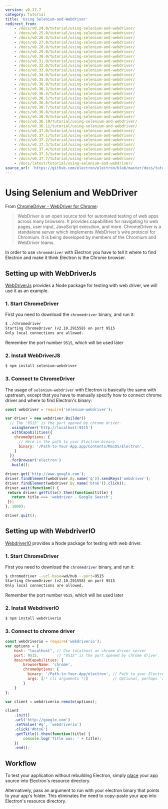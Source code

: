 ```yaml
---
version: v0.37.7
category: Tutorial
title: 'Using Selenium-and-Webdriver'
redirect_from:
    - /docs/v0.24.0/tutorial/using-selenium-and-webdriver/
    - /docs/v0.25.0/tutorial/using-selenium-and-webdriver/
    - /docs/v0.26.0/tutorial/using-selenium-and-webdriver/
    - /docs/v0.27.0/tutorial/using-selenium-and-webdriver/
    - /docs/v0.28.0/tutorial/using-selenium-and-webdriver/
    - /docs/v0.29.0/tutorial/using-selenium-and-webdriver/
    - /docs/v0.30.0/tutorial/using-selenium-and-webdriver/
    - /docs/v0.31.0/tutorial/using-selenium-and-webdriver/
    - /docs/v0.32.0/tutorial/using-selenium-and-webdriver/
    - /docs/v0.33.0/tutorial/using-selenium-and-webdriver/
    - /docs/v0.34.0/tutorial/using-selenium-and-webdriver/
    - /docs/v0.35.0/tutorial/using-selenium-and-webdriver/
    - /docs/v0.36.0/tutorial/using-selenium-and-webdriver/
    - /docs/v0.36.3/tutorial/using-selenium-and-webdriver/
    - /docs/v0.36.4/tutorial/using-selenium-and-webdriver/
    - /docs/v0.36.5/tutorial/using-selenium-and-webdriver/
    - /docs/v0.36.6/tutorial/using-selenium-and-webdriver/
    - /docs/v0.36.7/tutorial/using-selenium-and-webdriver/
    - /docs/v0.36.8/tutorial/using-selenium-and-webdriver/
    - /docs/v0.36.9/tutorial/using-selenium-and-webdriver/
    - /docs/v0.36.10/tutorial/using-selenium-and-webdriver/
    - /docs/v0.36.11/tutorial/using-selenium-and-webdriver/
    - /docs/v0.37.0/tutorial/using-selenium-and-webdriver/
    - /docs/v0.37.1/tutorial/using-selenium-and-webdriver/
    - /docs/v0.37.2/tutorial/using-selenium-and-webdriver/
    - /docs/v0.37.3/tutorial/using-selenium-and-webdriver/
    - /docs/v0.37.4/tutorial/using-selenium-and-webdriver/
    - /docs/v0.37.5/tutorial/using-selenium-and-webdriver/
    - /docs/v0.37.7/tutorial/using-selenium-and-webdriver/
    - /docs/latest/tutorial/using-selenium-and-webdriver/
source_url: 'https://github.com/electron/electron/blob/master/docs/tutorial/using-selenium-and-webdriver.md'
---
```


# Using Selenium and WebDriver

From [ChromeDriver - WebDriver for Chrome][chrome-driver]:

> WebDriver is an open source tool for automated testing of web apps across many
> browsers. It provides capabilities for navigating to web pages, user input,
> JavaScript execution, and more. ChromeDriver is a standalone server which
> implements WebDriver's wire protocol for Chromium. It is being developed by
> members of the Chromium and WebDriver teams.

In order to use `chromedriver` with Electron you have to tell it where to
find Electron and make it think Electron is the Chrome browser.

## Setting up with WebDriverJs

[WebDriverJs](https://code.google.com/p/selenium/wiki/WebDriverJs) provides
a Node package for testing with web driver, we will use it as an example.

### 1. Start ChromeDriver

First you need to download the `chromedriver` binary, and run it:

```bash
$ ./chromedriver
Starting ChromeDriver (v2.10.291558) on port 9515
Only local connections are allowed.
```

Remember the port number `9515`, which will be used later

### 2. Install WebDriverJS

```bash
$ npm install selenium-webdriver
```

### 3. Connect to ChromeDriver

The usage of `selenium-webdriver` with Electron is basically the same with
upstream, except that you have to manually specify how to connect chrome driver
and where to find Electron's binary:

```javascript
const webdriver = require('selenium-webdriver');

var driver = new webdriver.Builder()
  // The "9515" is the port opened by chrome driver.
  .usingServer('http://localhost:9515')
  .withCapabilities({
    chromeOptions: {
      // Here is the path to your Electron binary.
      binary: '/Path-to-Your-App.app/Contents/MacOS/Electron',
    }
  })
  .forBrowser('electron')
  .build();

driver.get('http://www.google.com');
driver.findElement(webdriver.By.name('q')).sendKeys('webdriver');
driver.findElement(webdriver.By.name('btnG')).click();
driver.wait(function() {
 return driver.getTitle().then(function(title) {
   return title === 'webdriver - Google Search';
 });
}, 1000);

driver.quit();
```

## Setting up with WebdriverIO

[WebdriverIO](http://webdriver.io/) provides a Node package for testing with web
driver.

### 1. Start ChromeDriver

First you need to download the `chromedriver` binary, and run it:

```bash
$ chromedriver --url-base=wd/hub --port=9515
Starting ChromeDriver (v2.10.291558) on port 9515
Only local connections are allowed.
```

Remember the port number `9515`, which will be used later

### 2. Install WebdriverIO

```bash
$ npm install webdriverio
```

### 3. Connect to chrome driver

```javascript
const webdriverio = require('webdriverio');
var options = {
    host: "localhost", // Use localhost as chrome driver server
    port: 9515,        // "9515" is the port opened by chrome driver.
    desiredCapabilities: {
        browserName: 'chrome',
        chromeOptions: {
          binary: '/Path-to-Your-App/electron', // Path to your Electron binary.
          args: [/* cli arguments */]           // Optional, perhaps 'app=' + /path/to/your/app/
        }
    }
};

var client = webdriverio.remote(options);

client
    .init()
    .url('http://google.com')
    .setValue('#q', 'webdriverio')
    .click('#btnG')
    .getTitle().then(function(title) {
        console.log('Title was: ' + title);
    })
    .end();
```

## Workflow

To test your application without rebuilding Electron, simply
[place](https://github.com/electron/electron/blob/master/docs/tutorial/application-distribution.md)
your app source into Electron's resource directory.

Alternatively, pass an argument to run with your electron binary that points to
your app's folder. This eliminates the need to copy-paste your app into
Electron's resource directory.

[chrome-driver]: https://sites.google.com/a/chromium.org/chromedriver/
